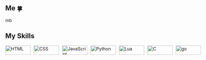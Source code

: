 ## Me 🍀
mb







## My Skills
<div style="display: flex; justify-content: space-between; gap: 10px;">
  <img src="https://img.shields.io/badge/HTML-E34F26?style=for-the-badge&logo=html5&logoColor=white" alt="HTML" width="80" height="30">
  <img src="https://img.shields.io/badge/CSS-1572B6?style=for-the-badge&logo=css3&logoColor=white" alt="CSS" width="80" height="30">
  <img src="https://img.shields.io/badge/JavaScript-F7DF1E?style=for-the-badge&logo=javascript&logoColor=black" alt="JavaScript" width="80" height="30">
  <img src="https://img.shields.io/badge/Python-3776AB?style=for-the-badge&logo=python&logoColor=white" alt="Python" width="80" height="30">
  <img src="https://img.shields.io/badge/Lua-2C2D72?style=for-the-badge&logo=lua&logoColor=white" alt="Lua" width="80" height="30">
  <img src="https://img.shields.io/badge/C-A8B9CC?style=for-the-badge&logo=c&logoColor=black" alt="C" width="80" height="30">
  <img src="https://img.shields.io/badge/-Go-00ADD8?style=for-the-badge&logo=go&logoColor=white" alt="go" width="80" height="30">
</div>
